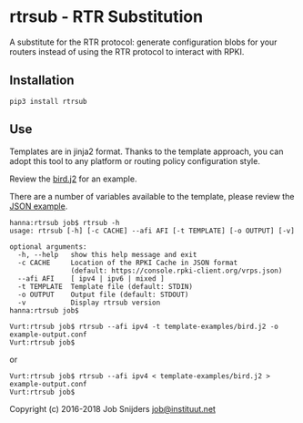 rtrsub - RTR Substitution
=========================

A substitute for the RTR protocol: generate configuration blobs for your
routers instead of using the RTR protocol to interact with RPKI.

Installation
------------

`pip3 install rtrsub`

Use
---

Templates are in jinja2 format. Thanks to the template approach, you can adopt
this tool to any platform or routing policy configuration style.

Review the [bird.j2](../master/template-examples/bird-minimal.j2) for an example.

There are a number of variables available to the template, please review the [JSON example](https://github.com/job/rtrsub/blob/master/template-examples/example-data-available-to-template.json).

```
hanna:rtrsub job$ rtrsub -h
usage: rtrsub [-h] [-c CACHE] --afi AFI [-t TEMPLATE] [-o OUTPUT] [-v]

optional arguments:
  -h, --help   show this help message and exit
  -c CACHE     Location of the RPKI Cache in JSON format
               (default: https://console.rpki-client.org/vrps.json)
  --afi AFI    [ ipv4 | ipv6 | mixed ]
  -t TEMPLATE  Template file (default: STDIN)
  -o OUTPUT    Output file (default: STDOUT)
  -v           Display rtrsub version
hanna:rtrsub job$
```

```
Vurt:rtrsub job$ rtrsub --afi ipv4 -t template-examples/bird.j2 -o example-output.conf
Vurt:rtrsub job$
```

or

```
Vurt:rtrsub job$ rtrsub --afi ipv4 < template-examples/bird.j2 > example-output.conf
Vurt:rtrsub job$
```

Copyright (c) 2016-2018 Job Snijders <job@instituut.net>
